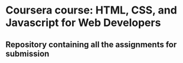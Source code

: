 # Coursera course: HTML, CSS, and Javascript for Web Developers
## Repository containing all the assignments for submission